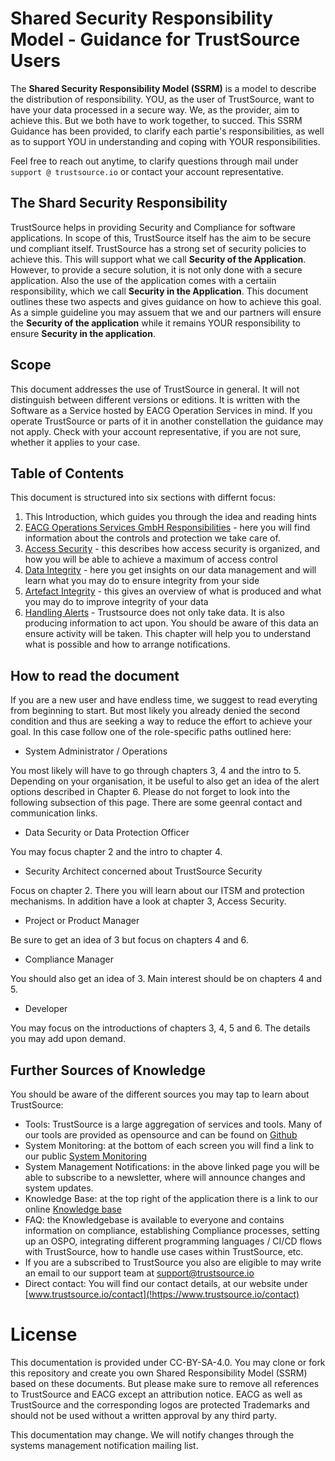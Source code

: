 # Shared Security Responsibility Model - Guidance for TrustSource Users

The **Shared Security Responsibility Model (SSRM)** is a model to describe the distribution of responsibility. YOU, as the user of TrustSource, want to have your data processed in a secure way. We, as the provider, aim to achieve this. But we both have to work together, to succed. This SSRM Guidance has been provided, to clarify each partie's responsibilities, as well as to support YOU in understanding and coping with YOUR responsibilities.

Feel free to reach out anytime, to clarify questions through mail under ```support @ trustsource.io``` or contact your account representative.

## The Shard Security Responsibility

TrustSource helps in providing Security and Compliance for software applications. In scope of this, TrustSource itself has the aim to be secure und compliant itself. TrustSource has a strong set of security policies to achieve this. This will support what we call **Security of the Application**.
However, to provide a secure solution, it is not only done with a secure application. Also the use of the application comes with a certaiin responsibility, which we call **Security in the Application**.
This document outlines these two aspects and gives guidance on how to achieve this goal. As a simple guideline you may assuem that we and our partners will ensure the **Security of the application** while it remains YOUR responsibility to ensure **Security in the application**.

## Scope

This document addresses the use of TrustSource in general. It will not distinguish between different versions or editions. It is written with the Software as a Service hosted by EACG Operation Services in mind. If you operate TrustSource or parts of it in another constellation the guidance may not apply. Check with your account representative, if you are not sure, whether it applies to your case.

## Table of Contents

This document is structured into six sections with differnt focus:

 1. This Introduction, which guides you through the idea and reading hints
 2. [EACG Operations Services GmbH Responsibilities](/eos.md) - here you will find information about the controls and protection we  take care of. 
 3. [Access Security](/accessSecurity.md) - this describes how access security is organized, and how you will be able to achieve a maximum of access control
 4. [Data Integrity](/dataIntegrity.md) - here you get insights on our data management and will learn what you may do to ensure integrity from your side
 5. [Artefact Integrity](/artefactIntegrity.md) - this gives an overview of what is produced and what you may do to improve integrity of your data
 6. [Handling Alerts](/handlingAlerts.md) - Trustsource does not only take data. It is also producing information to act upon. You should be aware of this data an ensure activity will be taken. This chapter will help you to understand what is possible and how to arrange notifications.

## How to read the document

If you are a new user and have endless time, we suggest to read everyting from beginning to start. But most likely you already denied the second condition and thus are seeking a way to reduce the effort to achieve your goal. In this case follow one of the role-specific paths outlined here:

- System Administrator / Operations 

You most likely will have to go through chapters 3, 4 and the intro to 5. Depending on your organisation, it be useful to also get an idea of the alert options described in Chapter 6. Please do not forget to look into the following subsection of this page. There are some geenral contact and communication links.

- Data Security or Data Protection Officer

You may focus chapter 2 and the intro to chapter 4.

- Security Architect concerned about TrustSource Security

Focus on chapter 2. There you will learn about our ITSM and protection mechanisms. In addition have a look at chapter 3, Access Security.

- Project or Product Manager

Be sure to get an idea of 3 but focus on chapters 4 and 6.

- Compliance Manager

You should also get an idea of 3. Main interest should be on chapters 4 and 5. 

- Developer

You may focus on the introductions of chapters 3, 4, 5 and 6. The details you may add upon demand.

## Further Sources of Knowledge

You should be aware of the different sources you may tap to learn about TrustSource:

- Tools: TrustSource is a large aggregation of services and tools. Many of our tools are provided as opensource and can be found on [Github](!https://github.com/trustsource)
- System Monitoring: at the bottom of each screen you will find a link to our public [System Monitoring](!https://status.trustsource.io)
- System Management Notifications: in the above linked page you will be able to subscribe to a newsletter, where will announce changes and system updates. 
- Knowledge Base: at the top right of the application there is a link to our online [Knowledge base](!https://support.trustsource.io)
- FAQ: the Knowledgebase is available to everyone and contains information on compliance, establishing Compliance processes, setting up an OSPO, integrating different programming languages / CI/CD flows with TrustSource, how to handle use cases within TrustSource, etc.
- If you are a subscribed to TrustSource you also are eligible to may write an email to our support team at [support@trustsource.io](mailto:support@trustsource.io)
- Direct contact: You will find our contact details, at our website under [www.trustsource.io/contact](!https://www.trustsource.io/contact)

# License

This documentation is provided under CC-BY-SA-4.0. You may clone or fork this repository and create you own Shared Responsibility Model (SSRM) based on these documents. But please make sure to remove all references to TrustSource and EACG except an attribution notice. EACG as well as TrustSource and the corresponding logos are protected Trademarks and should not be used without a written approval by any third party.

This documentation may change. We will notify changes through the systems management notification mailing list.



